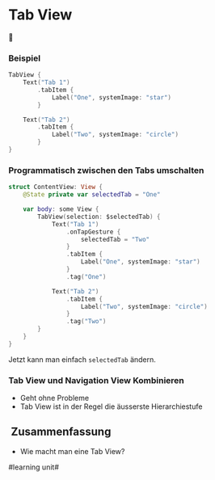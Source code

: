 # Tab View
🏡

### Beispiel
```swift
TabView {
    Text("Tab 1")
        .tabItem {
            Label("One", systemImage: "star")
        }

    Text("Tab 2")
        .tabItem {
            Label("Two", systemImage: "circle")
        }
}
```

### Programmatisch zwischen den Tabs umschalten
```swift
struct ContentView: View {
    @State private var selectedTab = "One"

    var body: some View {
        TabView(selection: $selectedTab) {
            Text("Tab 1")
                .onTapGesture {
                    selectedTab = "Two"
                }
                .tabItem {
                    Label("One", systemImage: "star")
                }
                .tag("One")

            Text("Tab 2")
                .tabItem {
                    Label("Two", systemImage: "circle")
                }
                .tag("Two")
        }
    }
}
```

Jetzt kann man einfach `selectedTab` ändern. 

### Tab View und Navigation View Kombinieren

- Geht ohne Probleme
- Tab View ist in der Regel die äusserste Hierarchiestufe


##  Zusammenfassung
- Wie macht man eine Tab View?


#learning unit#